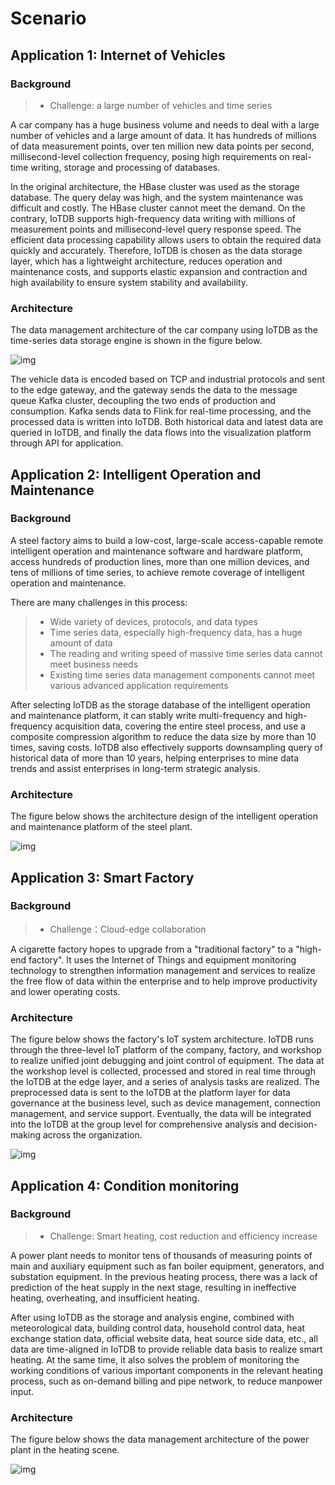 <!--

    Licensed to the Apache Software Foundation (ASF) under one
    or more contributor license agreements.  See the NOTICE file
    distributed with this work for additional information
    regarding copyright ownership.  The ASF licenses this file
    to you under the Apache License, Version 2.0 (the
    "License"); you may not use this file except in compliance
    with the License.  You may obtain a copy of the License at
    
        http://www.apache.org/licenses/LICENSE-2.0
    
    Unless required by applicable law or agreed to in writing,
    software distributed under the License is distributed on an
    "AS IS" BASIS, WITHOUT WARRANTIES OR CONDITIONS OF ANY
    KIND, either express or implied.  See the License for the
    specific language governing permissions and limitations
    under the License.

-->

# Scenario

## Application 1: Internet of Vehicles

### Background

> - Challenge: a large number of vehicles and time series

A car company has a huge business volume and needs to deal with a large number of vehicles and a large amount of data. It has hundreds of millions of data measurement points, over ten million new data points per second, millisecond-level collection frequency, posing high requirements on real-time writing, storage and processing of databases.

In the original architecture, the HBase cluster was used as the storage database. The query delay was high, and the system maintenance was difficult and costly. The HBase cluster cannot meet the demand. On the contrary, IoTDB supports high-frequency data writing with millions of measurement points and millisecond-level query response speed. The efficient data processing capability allows users to obtain the required data quickly and accurately. Therefore, IoTDB is chosen as the data storage layer, which has a lightweight architecture, reduces operation and maintenance costs, and supports elastic expansion and contraction and high availability to ensure system stability and availability.

### Architecture

The data management architecture of the car company using IoTDB as the time-series data storage engine is shown in the figure below.


![img](https://alioss.timecho.com/docs/img/1280X1280.PNG)

The vehicle data is encoded based on TCP and industrial protocols and sent to the edge gateway, and the gateway sends the data to the message queue Kafka cluster, decoupling the two ends of production and consumption. Kafka sends data to Flink for real-time processing, and the processed data is written into IoTDB. Both historical data and latest data are queried in IoTDB, and finally the data flows into the visualization platform through API for application.

## Application 2: Intelligent Operation and Maintenance

### Background

A steel factory aims to build a low-cost, large-scale access-capable remote intelligent operation and maintenance software and hardware platform, access hundreds of production lines, more than one million devices, and tens of millions of time series, to achieve remote coverage of intelligent operation and maintenance.

There are many challenges in this process:

> - Wide variety of devices, protocols, and data types
> - Time series data, especially high-frequency data, has a huge amount of data
> - The reading and writing speed of massive time series data cannot meet business needs
> - Existing time series data management components cannot meet various advanced application requirements

After selecting IoTDB as the storage database of the intelligent operation and maintenance platform, it can stably write multi-frequency and high-frequency acquisition data, covering the entire steel process, and use a composite compression algorithm to reduce the data size by more than 10 times, saving costs. IoTDB also effectively supports downsampling query of historical data of more than 10 years, helping enterprises to mine data trends and assist enterprises in long-term strategic analysis.

### Architecture

The figure below shows the architecture design of the intelligent operation and maintenance platform of the steel plant.           

![img](https://alioss.timecho.com/docs/img/1280X1280%20(1).PNG)

## Application 3: Smart Factory

### Background

> - Challenge：Cloud-edge collaboration

A cigarette factory hopes to upgrade from a "traditional factory" to a "high-end factory". It uses the Internet of Things and equipment monitoring technology to strengthen information management and services to realize the free flow of data within the enterprise and to help improve productivity and lower operating costs.

### Architecture

The figure below shows the factory's IoT system architecture. IoTDB runs through the three-level IoT platform of the company, factory, and workshop to realize unified joint debugging and joint control of equipment. The data at the workshop level is collected, processed and stored in real time through the IoTDB at the edge layer, and a series of analysis tasks are realized. The preprocessed data is sent to the IoTDB at the platform layer for data governance at the business level, such as device management, connection management, and service support. Eventually, the data will be integrated into the IoTDB at the group level for comprehensive analysis and decision-making across the organization.

![img](https://alioss.timecho.com/docs/img/1280X1280%20(2).PNG)


## Application 4: Condition monitoring

### Background

> - Challenge: Smart heating, cost reduction and efficiency increase

A power plant needs to monitor tens of thousands of measuring points of main and auxiliary equipment such as fan boiler equipment, generators, and substation equipment. In the previous heating process, there was a lack of prediction of the heat supply in the next stage, resulting in ineffective heating, overheating, and insufficient heating.

After using IoTDB as the storage and analysis engine, combined with meteorological data, building control data, household control data, heat exchange station data, official website data, heat source side data, etc., all data are time-aligned in IoTDB to provide reliable data basis to realize smart heating. At the same time, it also solves the problem of monitoring the working conditions of various important components in the relevant heating process, such as on-demand billing and pipe network, to reduce manpower input.

### Architecture

The figure below shows the data management architecture of the power plant in the heating scene.

![img](https://alioss.timecho.com/docs/img/7b7a22ae-6367-4084-a526-53c88190bc50.png)

